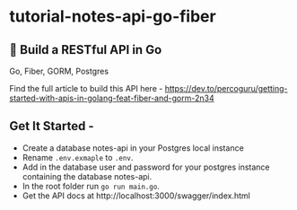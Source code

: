 # tutorial-notes-api-go-fiber
## :memo: Build a RESTful API in Go

Go, Fiber, GORM, Postgres

Find the full article to build this API here - https://dev.to/percoguru/getting-started-with-apis-in-golang-feat-fiber-and-gorm-2n34

## Get It Started -

- Create a database notes-api in your Postgres local instance
- Rename `.env.exmaple` to `.env`.
- Add in the database user and password for your postgres instance containing the database notes-api.
- In the root folder run `go run main.go`.
- Get the API docs at http://localhost:3000/swagger/index.html



